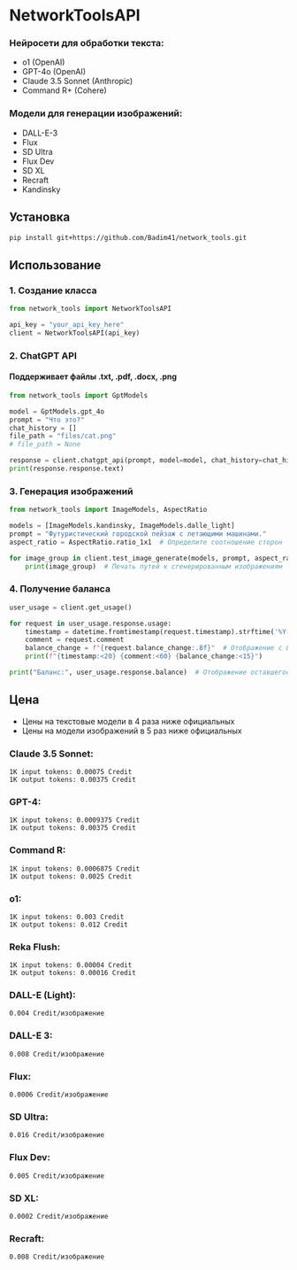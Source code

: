 # NetworkToolsAPI

### Нейросети для обработки текста:
- o1 (OpenAI)
- GPT-4o (OpenAI)
- Claude 3.5 Sonnet (Anthropic)
- Command R+ (Cohere)

### Модели для генерации изображений:
- DALL-E-3
- Flux
- SD Ultra
- Flux Dev
- SD XL
- Recraft
- Kandinsky

## Установка
```bash
pip install git+https://github.com/Badim41/network_tools.git
```

## Использование

### 1. Создание класса
```python
from network_tools import NetworkToolsAPI

api_key = "your_api_key_here"
client = NetworkToolsAPI(api_key)
```

### 2. ChatGPT API
#### Поддерживает файлы .txt, .pdf, .docx, .png
```python
from network_tools import GptModels

model = GptModels.gpt_4o
prompt = "Что это?"
chat_history = []
file_path = "files/cat.png"
# file_path = None

response = client.chatgpt_api(prompt, model=model, chat_history=chat_history, file_path=file_path)
print(response.response.text)
```

### 3. Генерация изображений
```python
from network_tools import ImageModels, AspectRatio

models = [ImageModels.kandinsky, ImageModels.dalle_light]
prompt = "Футуристический городской пейзаж с летающими машинами."
aspect_ratio = AspectRatio.ratio_1x1  # Определите соотношение сторон

for image_group in client.test_image_generate(models, prompt, aspect_ratio):
    print(image_group)  # Печать путей к сгенерированным изображениям
```

### 4. Получение баланса
```python
user_usage = client.get_usage()

for request in user_usage.response.usage:
    timestamp = datetime.fromtimestamp(request.timestamp).strftime('%Y-%m-%d %H:%M:%S')
    comment = request.comment
    balance_change = f"{request.balance_change:.8f}"  # Отображение с 8 знаками после запятой
    print(f"{timestamp:<20} {comment:<60} {balance_change:<15}")

print("Баланс:", user_usage.response.balance)  # Отображение оставшегося баланса
```

## Цена
- Цены на текстовые модели в 4 раза ниже официальных
- Цены на модели изображений в 5 раз ниже официальных

### Claude 3.5 Sonnet:
```
1K input tokens: 0.00075 Credit
1K output tokens: 0.00375 Credit
```

### GPT-4:
```
1K input tokens: 0.0009375 Credit
1K output tokens: 0.00375 Credit
```

### Command R:
```
1K input tokens: 0.0006875 Credit
1K output tokens: 0.0025 Credit
```

### o1:
```
1K input tokens: 0.003 Credit
1K output tokens: 0.012 Credit
```

### Reka Flush:
```
1K input tokens: 0.00004 Credit
1K output tokens: 0.00016 Credit
```

### DALL-E (Light):
```
0.004 Credit/изображение
```

### DALL-E 3:
```
0.008 Credit/изображение
```

### Flux:
```
0.0006 Credit/изображение
```

### SD Ultra:
```
0.016 Credit/изображение
```

### Flux Dev:
```
0.005 Credit/изображение
```
### SD XL:
```
0.0002 Credit/изображение
```

### Recraft:
```
0.008 Credit/изображение
```